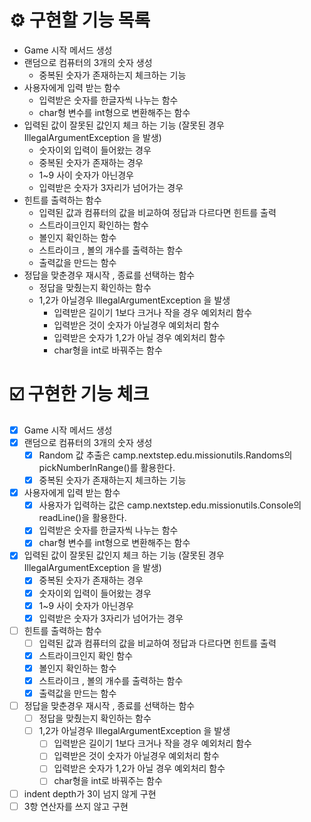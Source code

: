 # ⚙️ 구현할 기능 목록
- Game 시작 메서드 생성
- 랜덤으로 컴퓨터의 3개의 숫자 생성
  - 중복된 숫자가 존재하는지 체크하는 기능
- 사용자에게 입력 받는 함수
  - 입력받은 숫자를 한글자씩 나누는 함수
  - char형 변수를 int형으로 변환해주는 함수
- 입력된 값이 잘못된 값인지 체크 하는 기능 (잘못된 경우 IllegalArgumentException 을 발생)
  - 숫자이외 입력이 들어왔는 경우
  - 중복된 숫자가 존재하는 경우
  - 1~9 사이 숫자가 아닌경우
  - 입력받은 숫자가 3자리가 넘어가는 경우
- 힌트를 출력하는 함수
  - 입력된 값과 컴퓨터의 값을 비교하여 정답과 다르다면 힌트를 출력
  - 스트라이크인지 확인하는 함수
  - 볼인지 확인하는 함수
  - 스트라이크 , 볼의 개수를 출력하는 함수
  - 출력값을 만드는 함수
- 정답을 맞춘경우 재시작 , 종료를 선택하는 함수
  - 정답을 맞췄는지 확인하는 함수 
  - 1,2가 아닐경우 IllegalArgumentException 을 발생
    - 입력받은 길이기 1보다 크거나 작을 경우 예외처리 함수
    - 입력받은 것이 숫자가 아닐경우 예외처리 함수
    - 입력받은 숫자가 1,2가 아닐 경우 예외처리 함수
    - char형을 int로 바꿔주는 함수

# ☑️ 구현한 기능 체크
* [X] Game 시작 메서드 생성
* [X] 랜덤으로 컴퓨터의 3개의 숫자 생성
  * [X] Random 값 추출은 camp.nextstep.edu.missionutils.Randoms의 pickNumberInRange()를 활용한다.
  * [X] 중복된 숫자가 존재하는지 체크하는 기능
* [X] 사용자에게 입력 받는 함수
  * [X] 사용자가 입력하는 값은 camp.nextstep.edu.missionutils.Console의 readLine()을 활용한다.
  * [X] 입력받은 숫자를 한글자씩 나누는 함수
  * [X] char형 변수를 int형으로 변환해주는 함수
* [X] 입력된 값이 잘못된 값인지 체크 하는 기능 (잘못된 경우 IllegalArgumentException 을 발생)
  * [X] 중복된 숫자가 존재하는 경우
  * [X] 숫자이외 입력이 들어왔는 경우
  * [X] 1~9 사이 숫자가 아닌경우
  * [X] 입력받은 숫자가 3자리가 넘어가는 경우
* [ ] 힌트를 출력하는 함수
  * [ ] 입력된 값과 컴퓨터의 값을 비교하여 정답과 다르다면 힌트를 출력
  * [X] 스트라이크인지 확인 함수
  * [X] 볼인지 확인하는 함수
  * [X] 스트라이크 , 볼의 개수를 출력하는 함수
  * [X] 출력값을 만드는 함수
* [ ] 정답을 맞춘경우 재시작 , 종료를 선택하는 함수
  * [ ] 정답을 맞췄는지 확인하는 함수
  * [ ] 1,2가 아닐경우 IllegalArgumentException 을 발생
    * [ ] 입력받은 길이기 1보다 크거나 작을 경우 예외처리 함수
    * [ ] 입력받은 것이 숫자가 아닐경우 예외처리 함수
    * [ ] 입력받은 숫자가 1,2가 아닐 경우 예외처리 함수
    * [ ] char형을 int로 바꿔주는 함수
* [ ] indent depth가 3이 넘지 않게 구현
* [ ] 3항 연산자를 쓰지 않고 구현
